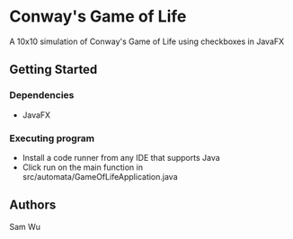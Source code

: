 # Conway's Game of Life

A 10x10 simulation of Conway's Game of Life using checkboxes in JavaFX

## Getting Started

### Dependencies

* JavaFX


### Executing program

* Install a code runner from any IDE that supports Java
* Click run on the main function in src/automata/GameOfLifeApplication.java


## Authors

Sam Wu
